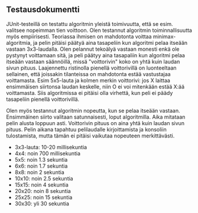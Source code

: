 ## Testausdokumentti

JUnit-testeillä on testattu algoritmin yleistä toimivuutta, että se esim. valitsee nopeimman tien voittoon. Olen testannut algoritmin toiminnallisuutta myös empiirisesti. Teoriassa ihmisen on mahdotonta voittaa minimax-algoritmia, ja pelin pitäisi päätyä aina tasapeliin kun algoritmi pelaa itseään vastaan 3x3-laudalla. Olen pelannut tekoälyä vastaan monesti enkä ole pystynyt voittamaan sitä, ja peli päätyy aina tasapaliin kun algoritmi pelaa itseään vastaan säännöillä, missä "voittorivin" koko on yhtä kuin laudan sivun pituus. Laajennettu ristinolla pienellä voittorivillä on luonteeltaan sellainen, että joissakin tilanteissa on mahdotonta estää vastustajaa voittamasta. Esim 5x5-lauta ja kolmen merkin voittorivi: jos X laittaa ensimmäisen siirtonsa laudan keskelle, niin O ei voi mitenkään estää X:ää voittamasta. Siis algoritmissa ei pitäisi olla virhettä, kun peli ei päädy tasapeliin pienellä voittorivillä.

Olen myös testannut algoritmin nopeutta, kun se pelaa itseään vastaan. Ensimmäinen siirto valitaan satunnaisesti, loput algoritmilla. Aika mitataan pelin alusta loppuun asti. Voittorivin pituus on aina yhtä kuin laudan sivun pituus. Pelin aikana tapahtuu pelilaudalle kirjoittamista ja konsoliin tulostamista, mutta tämän ei pitäisi vaikutaa nopeuteen merkittävästi.

* 3x3-lauta: 10-20 millisekuntia
* 4x4: noin 700 millisekuntia
* 5x5: noin 1.3 sekuntia
* 6x6: noin 1.7 sekuntia
* 8x8: noin 2 sekuntia
* 10x10: noin 2.5 sekuntia
* 15x15: noin 4 sekuntia
* 20x20: noin 8 sekuntia
* 25x25: noin 15 sekuntia
* 30x30: yli 30 sekuntia

